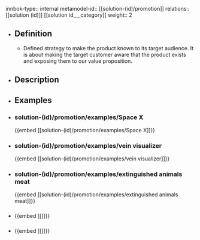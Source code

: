 innbok-type:: internal
metamodel-id:: [[solution-(id)/promotion]]
relations:: [[solution (id)]] [[solution id___category]]
weight:: 2

- ## Definition
  - Defined strategy to make the product known to its target audience. It is about making the target customer aware that the product exists and exposing them to our value proposition.
- ## Description
- ## Examples
- ### solution-(id)/promotion/examples/Space X
  {{embed [[solution-(id)/promotion/examples/Space X]]}}
- ### solution-(id)/promotion/examples/vein visualizer
  {{embed [[solution-(id)/promotion/examples/vein visualizer]]}}
- ### solution-(id)/promotion/examples/extinguished animals meat
  {{embed [[solution-(id)/promotion/examples/extinguished animals meat]]}}
- ### 
  {{embed [[]]}}
- ### 
  {{embed [[]]}}


